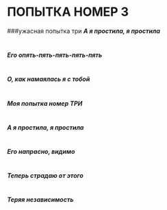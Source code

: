 # ПОПЫТКА НОМЕР 3
###ужасная попытка три
***А я простила, я простила***
#
***Его опять-пять-пять-пять-пять***
#
***О, как намаялась я с тобой***
#
***Моя попытка номер ТРИ***
#
***А я простила, я простила***
#
***Его напрасно, видимо***
#
***Теперь страдаю от этого***
#
***Теряя независимость*** 
